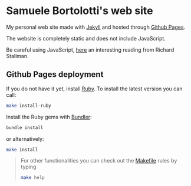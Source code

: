 # Samuele Bortolotti's web site

My personal web site made with [Jekyll](https://jekyllrb.com/) and hosted through [Github Pages](https://pages.github.com/).

The website is completely static and does not include JavaScript.

Be careful using JavaScript, [here](https://www.gnu.org/philosophy/javascript-trap.en.html) an interesting reading from Richard Stallman.

## Github Pages deployment

If you do not have it yet, install [Ruby](https://www.ruby-lang.org/en/). To install the latest version you can call:

```bash
make install-ruby
```

Install the Ruby gems with [Bundler](https://bundler.io/):

```bash
bundle install
```

or alternatively:

```bash
make install
```

> For other functionalities you can check out the [Makefile](Makefile) rules by typing 
> ```bash
> make help
> ```
